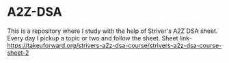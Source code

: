 # A2Z-DSA
This is a repository where I study with the help of Striver's A2Z DSA sheet. Every day I pickup a topic or two and follow the sheet. 
Sheet link- https://takeuforward.org/strivers-a2z-dsa-course/strivers-a2z-dsa-course-sheet-2

